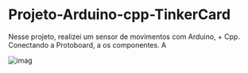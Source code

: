 # Projeto-Arduino-cpp-TinkerCard
 
  Nesse projeto, realizei um sensor de movimentos com Arduino, + Cpp. Conectando a Protoboard, a os componentes. A
  
![imag](https://github.com/user-attachments/assets/a318b6ee-bb10-40b8-add4-95fb8471fec1)
